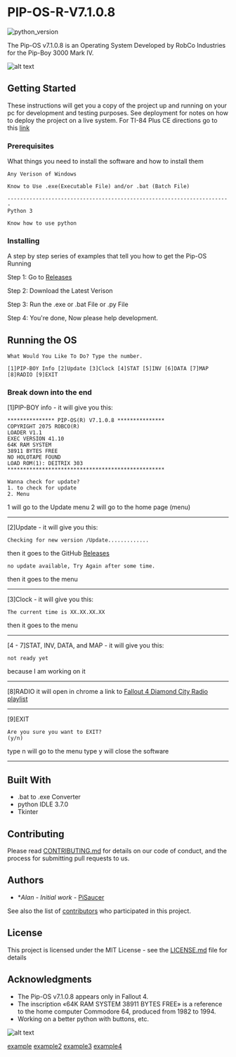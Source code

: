 # PIP-OS-R-V7.1.0.8
![python_version](https://img.shields.io/badge/Python-3.0-green.svg)

The Pip-OS v7.1.0.8 is an Operating System Developed by RobCo Industries for the Pip-Boy 3000 Mark IV.


![alt text](https://raw.githubusercontent.com/PiSaucer/PIP-OS-R-V7.1.0.8/master/icon.ico)


## Getting Started

These instructions will get you a copy of the project up and running on your pc for development and testing purposes. See deployment for notes on how to deploy the project on a live system.
For TI-84 Plus CE directions go to this [link](https://github.com/PiSaucer/PIP-OS/blob/master/TI-84%2BCE/readme.md)

### Prerequisites

What things you need to install the software and how to install them

```
Any Verison of Windows

Know to Use .exe(Executable File) and/or .bat (Batch File)

-----------------------------------------------------------------------
Python 3

Know how to use python
```

### Installing

A step by step series of examples that tell you how to get the Pip-OS Running

Step 1: Go to [Releases](https://github.com/PiSaucer/PIP-OS-R-V7.1.0.8/releases)

Step 2: Download the Latest Verison

Step 3: Run the .exe or .bat File or .py File

Step 4: You're done, Now please help development. 


## Running the OS

```
What Would You Like To Do? Type the number.

[1]PIP-BOY Info [2]Update [3]Clock [4]STAT [5]INV [6]DATA [7]MAP [8]RADIO [9]EXIT
```

### Break down into the end

[1]PIP-BOY info - it will give you this:
```
*************** PIP-OS(R) V7.1.0.8 ***************
COPYRIGHT 2075 ROBCO(R)
LOADER V1.1
EXEC VERSION 41.10
64K RAM SYSTEM
38911 BYTES FREE
NO HOLOTAPE FOUND
LOAD ROM(1): DEITRIX 303
**************************************************

Wanna check for update?
1. to check for update
2. Menu
```

1 will go to the Update menu
2 will go to the home page (menu)

***
[2]Update - it will give you this:
```
Checking for new version /Update.............
```
then it goes to the GitHub [Releases](https://github.com/PiSaucer/PIP-OS-R-V7.1.0.8/releases)

```
no update available, Try Again after some time.
```
then it goes to the menu 

***
[3]Clock - it will give you this:
```
The current time is XX.XX.XX.XX
```
then it goes to the menu

***
[4 - 7]STAT, INV, DATA, and MAP - it will give you this:
```
not ready yet
```
because I am working on it

***
[8]RADIO
it will open in chrome a link to [Fallout 4 Diamond City Radio playlist](https://www.youtube.com/playlist?list=PL_dZzj4H0GQKP--78TbXjzrLvctheSFQw)

***
[9]EXIT
```
Are you sure you want to EXIT?
(y/n)
```
type n will go to the menu
type y will close the software

***

## Built With

* .bat to .exe Converter
* python IDLE 3.7.0
* Tkinter


## Contributing

Please read [CONTRIBUTING.md](https://github.com/PiSaucer/PIP-OS-R-V7.1.0.8/blob/master/CONTRIBUTING.md) for details on our code of conduct, and the process for submitting pull requests to us.


## Authors

* **Alan* - *Initial work* - [PiSaucer](https://github.com/PiSaucer)

See also the list of [contributors](https://github.com/PiSaucer/PIP-OS-R-V7.1.0.8/contributors) who participated in this project.

## License

This project is licensed under the MIT License - see the [LICENSE.md](LICENSE.md) file for details

## Acknowledgments

* The Pip-OS v7.1.0.8 appears only in Fallout 4.
* The inscription «64K RAM SYSTEM 38911 BYTES FREE» is a reference to the home computer Commodore 64, produced from 1982 to 1994.
* Working on a better python with buttons, etc.


![alt text](https://raw.githubusercontent.com/PiSaucer/PIP-OS-R-V7.1.0.8/master/example.png)



[example](https://pisaucer.github.io/PIP-OS/website/index.html)
[example2](https://pisaucer.github.io/PIP-OS/website/index2.html)
[example3](https://pisaucer.github.io/PIP-OS/website/index3.html)
[example4](https://pisaucer.github.io/PIP-OS/website/index4.html)
